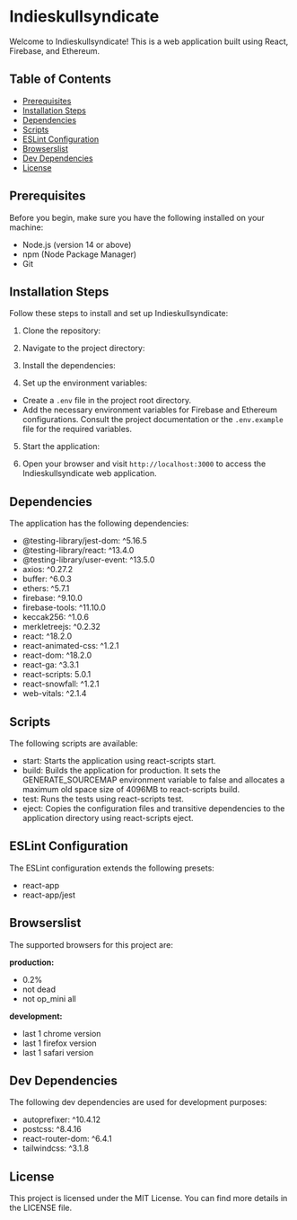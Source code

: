 # Indieskullsyndicate

Welcome to Indieskullsyndicate! This is a web application built using React, Firebase, and Ethereum.

## Table of Contents
- [Prerequisites](#prerequisites)
- [Installation Steps](#installation_steps)
- [Dependencies](#dependencies)
- [Scripts](#scripts)
- [ESLint Configuration](#eslint)
- [Browserslist](#browserlist)
- [Dev Dependencies](#dev-dependencies)
- [License](#license)

## Prerequisites <a name="prerequisites"></a>
Before you begin, make sure you have the following installed on your machine:

- Node.js (version 14 or above)
- npm (Node Package Manager)
- Git

## Installation Steps <a name="installation_steps"></a>
Follow these steps to install and set up Indieskullsyndicate:

1. Clone the repository: 

2. Navigate to the project directory:

3. Install the dependencies:

4. Set up the environment variables:
- Create a `.env` file in the project root directory.
- Add the necessary environment variables for Firebase and Ethereum configurations. Consult the project documentation or the `.env.example` file for the required variables.

5. Start the application:

6. Open your browser and visit `http://localhost:3000` to access the Indieskullsyndicate web application.


## Dependencies <a name="dependencies"></a>
The application has the following dependencies:

- @testing-library/jest-dom: ^5.16.5
- @testing-library/react: ^13.4.0
- @testing-library/user-event: ^13.5.0
- axios: ^0.27.2
- buffer: ^6.0.3
- ethers: ^5.7.1
- firebase: ^9.10.0
- firebase-tools: ^11.10.0
- keccak256: ^1.0.6
- merkletreejs: ^0.2.32
- react: ^18.2.0
- react-animated-css: ^1.2.1
- react-dom: ^18.2.0
- react-ga: ^3.3.1
- react-scripts: 5.0.1
- react-snowfall: ^1.2.1
- web-vitals: ^2.1.4

## Scripts <a name="scripts"></a>
The following scripts are available:

- start: Starts the application using react-scripts start.
- build: Builds the application for production. It sets the GENERATE_SOURCEMAP environment variable to false and allocates a maximum old space size of 4096MB to react-scripts build.
- test: Runs the tests using react-scripts test.
- eject: Copies the configuration files and transitive dependencies to the application directory using react-scripts eject.

## ESLint Configuration <a name="eslint"></a>
The ESLint configuration extends the following presets:

- react-app
- react-app/jest

## Browserslist <a name="browserlist"></a>
The supported browsers for this project are:

**production:**
- 0.2%
- not dead
- not op_mini all

**development:**
- last 1 chrome version
- last 1 firefox version
- last 1 safari version

## Dev Dependencies
The following dev dependencies are used for development purposes:

- autoprefixer: ^10.4.12
- postcss: ^8.4.16
- react-router-dom: ^6.4.1
- tailwindcss: ^3.1.8


## License
This project is licensed under the MIT License. You can find more details in the LICENSE file.
